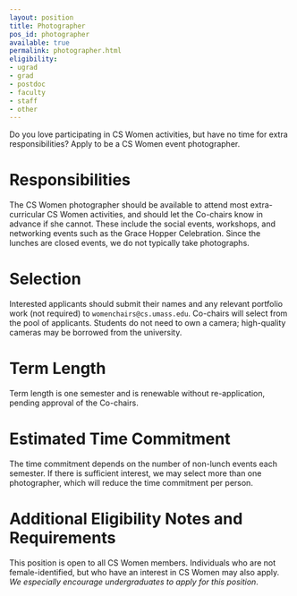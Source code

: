 ```yaml
---
layout: position
title: Photographer
pos_id: photographer
available: true
permalink: photographer.html
eligibility:
- ugrad
- grad
- postdoc
- faculty
- staff
- other
---
```

Do you love participating in CS Women activities, but have no time for extra responsibilities? Apply to be a CS Women event photographer.

# Responsibilities
The CS Women photographer should be available to attend most extra-curricular CS Women activities, and should let the Co-chairs know in advance if she cannot. These include the social events, workshops, and networking events such as the Grace Hopper Celebration. Since the lunches are closed events, we do not typically take photographs.

# Selection
Interested applicants should submit their names and any relevant portfolio work (not required) to `womenchairs@cs.umass.edu`. Co-chairs will select from the pool of applicants. Students do not need to own a camera; high-quality cameras may be borrowed from the university. 

# Term Length
Term length is one semester and is renewable without re-application, pending approval of the Co-chairs.

# Estimated Time Commitment
The time commitment depends on the number of non-lunch events each semester. If there is sufficient interest, we may select more than one photographer, which will reduce the time commitment per person.

# Additional Eligibility Notes and Requirements
This position is open to all CS Women members. Individuals who are not female-identified, but who have an interest in CS Women may also apply. _We especially encourage undergraduates to apply for this position_. 

